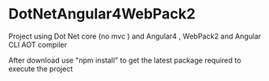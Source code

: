 # DotNetAngular4WebPack2

Project using Dot Net core (no mvc ) and Angular4 , WebPack2 and Angular CLI AOT compiler

After download use "npm install" to get the latest package required to execute the project
